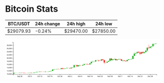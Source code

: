 # Bitcoin Stats

BTC/USDT|24h change|24h high|24h low|
|---|---|---|---|
|$29079.93|-0.24%|$29470.00|$27850.00|

<img src="./chart.svg">
